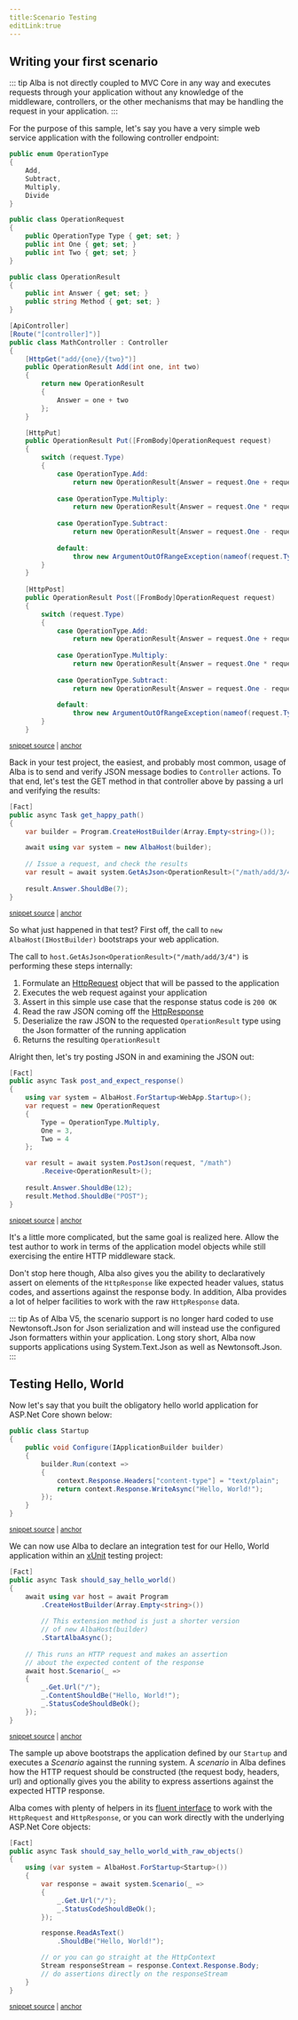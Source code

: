 ```yaml
---
title:Scenario Testing
editLink:true
---
```




## Writing your first scenario

::: tip
Alba is not directly coupled to MVC Core in any way and executes requests through your application without any knowledge of the middleware,
controllers, or the other mechanisms that may be handling the request in your application.
:::

For the purpose of this sample, let's say you have a very simple web service application with the following controller endpoint:


<!-- snippet: sample_MathController -->
<a id='snippet-sample_mathcontroller'></a>
```cs
public enum OperationType
{
    Add,
    Subtract,
    Multiply,
    Divide
}

public class OperationRequest
{
    public OperationType Type { get; set; }
    public int One { get; set; }
    public int Two { get; set; }
}

public class OperationResult
{
    public int Answer { get; set; }
    public string Method { get; set; }
}

[ApiController]
[Route("[controller]")]
public class MathController : Controller
{
    [HttpGet("add/{one}/{two}")]
    public OperationResult Add(int one, int two)
    {
        return new OperationResult
        {
            Answer = one + two
        };
    }

    [HttpPut]
    public OperationResult Put([FromBody]OperationRequest request)
    {
        switch (request.Type)
        {
            case OperationType.Add:
                return new OperationResult{Answer = request.One + request.Two, Method = "PUT"};
            
            case OperationType.Multiply:
                return new OperationResult{Answer = request.One * request.Two, Method = "PUT"};
            
            case OperationType.Subtract:
                return new OperationResult{Answer = request.One - request.Two, Method = "PUT"};
            
            default:
                throw new ArgumentOutOfRangeException(nameof(request.Type));
        }
    }
    
    [HttpPost]
    public OperationResult Post([FromBody]OperationRequest request)
    {
        switch (request.Type)
        {
            case OperationType.Add:
                return new OperationResult{Answer = request.One + request.Two, Method = "POST"};
                
            case OperationType.Multiply:
                return new OperationResult{Answer = request.One * request.Two, Method = "POST"};
            
            case OperationType.Subtract:
                return new OperationResult{Answer = request.One - request.Two, Method = "POST"};
            
            default:
                throw new ArgumentOutOfRangeException(nameof(request.Type));
        }
    }
```
<sup><a href='https://github.com/JasperFx/alba/blob/master/src/WebApp/Controllers/MathController.cs#L6-L79' title='Snippet source file'>snippet source</a> | <a href='#snippet-sample_mathcontroller' title='Start of snippet'>anchor</a></sup>
<!-- endSnippet -->

Back in your test project, the easiest, and probably most common, usage of Alba is to send and verify JSON message bodies to `Controller` actions. To that end,
let's test the GET method in that controller above by passing a url and verifying the results:

<!-- snippet: sample_get_json -->
<a id='snippet-sample_get_json'></a>
```cs
[Fact]
public async Task get_happy_path()
{
    var builder = Program.CreateHostBuilder(Array.Empty<string>());

    await using var system = new AlbaHost(builder);
    
    // Issue a request, and check the results
    var result = await system.GetAsJson<OperationResult>("/math/add/3/4");
        
    result.Answer.ShouldBe(7);
}
```
<sup><a href='https://github.com/JasperFx/alba/blob/master/src/Alba.Testing/using_json_helpers.cs#L21-L34' title='Snippet source file'>snippet source</a> | <a href='#snippet-sample_get_json' title='Start of snippet'>anchor</a></sup>
<!-- endSnippet -->

So what just happened in that test? First off, the call to `new AlbaHost(IHostBuilder)` bootstraps your web application.

The call to `host.GetAsJson<OperationResult>("/math/add/3/4")` is performing these steps internally:

1. Formulate an [HttpRequest](https://docs.microsoft.com/en-us/dotnet/api/microsoft.aspnetcore.http.httprequest?view=aspnetcore-5.0) object that will be passed to the application
1. Executes the web request against your application
1. Assert in this simple use case that the response status code is `200 OK`
1. Read the raw JSON coming off the [HttpResponse](https://docs.microsoft.com/en-us/dotnet/api/microsoft.aspnetcore.http.httpresponse?view=aspnetcore-5.0)
1. Deserialize the raw JSON to the requested `OperationResult` type using the Json formatter of the running application
1. Returns the resulting `OperationResult`

Alright then, let's try posting JSON in and examining the JSON out:

<!-- snippet: sample_post_json_get_json -->
<a id='snippet-sample_post_json_get_json'></a>
```cs
[Fact]
public async Task post_and_expect_response()
{
    using var system = AlbaHost.ForStartup<WebApp.Startup>();
    var request = new OperationRequest
    {
        Type = OperationType.Multiply,
        One = 3,
        Two = 4
    };

    var result = await system.PostJson(request, "/math")
        .Receive<OperationResult>();
        
    result.Answer.ShouldBe(12);
    result.Method.ShouldBe("POST");
}
```
<sup><a href='https://github.com/JasperFx/alba/blob/master/src/Alba.Testing/using_json_helpers.cs#L36-L54' title='Snippet source file'>snippet source</a> | <a href='#snippet-sample_post_json_get_json' title='Start of snippet'>anchor</a></sup>
<!-- endSnippet -->

It's a little more complicated, but the same goal is realized here. Allow the test author to work in terms of the application model objects while still exercising the entire HTTP middleware stack.

Don't stop here though, Alba also gives you the ability to declaratively assert on elements of the `HttpResponse` like expected header values, status codes, and assertions against the response body. In addition, Alba provides a lot of helper facilities to work with the raw `HttpResponse` data.

::: tip
As of Alba V5, the scenario support is no longer hard coded to use Newtonsoft.Json for Json serialization and will instead use the configured
Json formatters within your application. Long story short, Alba now supports applications using System.Text.Json as well as Newtonsoft.Json.
:::

## Testing Hello, World

Now let's say that you built the obligatory hello world application for ASP.Net Core shown below:

<!-- snippet: sample_HelloWorldApp -->
<a id='snippet-sample_helloworldapp'></a>
```cs
public class Startup
{
    public void Configure(IApplicationBuilder builder)
    {
        builder.Run(context =>
        {
            context.Response.Headers["content-type"] = "text/plain";
            return context.Response.WriteAsync("Hello, World!");
        });
    }
}
```
<sup><a href='https://github.com/JasperFx/alba/blob/master/src/Alba.Testing/Samples/Quickstart.cs#L215-L227' title='Snippet source file'>snippet source</a> | <a href='#snippet-sample_helloworldapp' title='Start of snippet'>anchor</a></sup>
<!-- endSnippet -->

We can now use Alba to declare an integration test for our Hello, World application within an [xUnit](http://xunit.github.io/)
testing project:

<!-- snippet: sample_should_say_hello_world -->
<a id='snippet-sample_should_say_hello_world'></a>
```cs
[Fact]
public async Task should_say_hello_world()
{
    await using var host = await Program
        .CreateHostBuilder(Array.Empty<string>())
        
        // This extension method is just a shorter version
        // of new AlbaHost(builder)
        .StartAlbaAsync();
    
    // This runs an HTTP request and makes an assertion
    // about the expected content of the response
    await host.Scenario(_ =>
    {
        _.Get.Url("/");
        _.ContentShouldBe("Hello, World!");
        _.StatusCodeShouldBeOk();
    });
}
```
<sup><a href='https://github.com/JasperFx/alba/blob/master/src/Alba.Testing/Samples/Quickstart.cs#L30-L50' title='Snippet source file'>snippet source</a> | <a href='#snippet-sample_should_say_hello_world' title='Start of snippet'>anchor</a></sup>
<!-- endSnippet -->

The sample up above bootstraps the application defined by our `Startup` and executes a *Scenario* against the running system.
A *scenario* in Alba defines how the HTTP request should be constructed (the request body, headers, url) and optionally gives you
the ability to express assertions against the expected HTTP response.

Alba comes with plenty of helpers in its [fluent interface](https://www.martinfowler.com/bliki/FluentInterface.html) to work with the `HttpRequest` and `HttpResponse`, or you can work directly with the underlying ASP.Net Core objects:

<!-- snippet: sample_should_say_hello_world_with_raw_objects -->
<a id='snippet-sample_should_say_hello_world_with_raw_objects'></a>
```cs
[Fact]
public async Task should_say_hello_world_with_raw_objects()
{
    using (var system = AlbaHost.ForStartup<Startup>())
    {
        var response = await system.Scenario(_ =>
        {
            _.Get.Url("/");
            _.StatusCodeShouldBeOk();
        });

        response.ReadAsText()
            .ShouldBe("Hello, World!");

        // or you can go straight at the HttpContext
        Stream responseStream = response.Context.Response.Body;
        // do assertions directly on the responseStream
    }
}
```
<sup><a href='https://github.com/JasperFx/alba/blob/master/src/Alba.Testing/Samples/Quickstart.cs#L88-L108' title='Snippet source file'>snippet source</a> | <a href='#snippet-sample_should_say_hello_world_with_raw_objects' title='Start of snippet'>anchor</a></sup>
<!-- endSnippet -->



